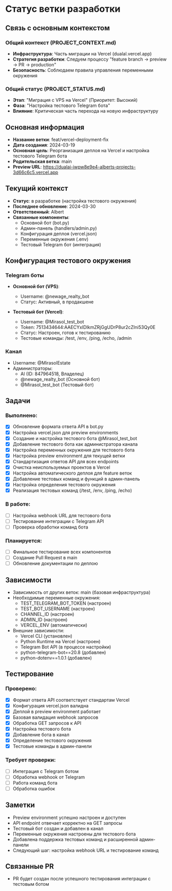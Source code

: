 # Статус ветки разработки

## Связь с основным контекстом
### Общий контекст (PROJECT_CONTEXT.md)
- **Инфраструктура**: Часть миграции на Vercel (dualal.vercel.app)
- **Стратегия разработки**: Следуем процессу "feature branch → preview → PR → production"
- **Безопасность**: Соблюдаем правила управления переменными окружения

### Общий статус (PROJECT_STATUS.md)
- **Этап**: "Миграция с VPS на Vercel" (Приоритет: Высокий)
- **Фаза**: "Настройка тестового Telegram бота"
- **Влияние**: Критическая часть перехода на новую инфраструктуру

## Основная информация
- **Название ветки**: feat/vercel-deployment-fix
- **Дата создания**: 2024-03-19
- **Основная цель**: Реорганизация деплоя на Vercel и настройка тестового Telegram бота
- **Родительская ветка**: main
- **Preview URL**: https://dualai-iwpw8e9e4-alberts-projects-3d66c6c5.vercel.app

## Текущий контекст
- **Статус**: в разработке (настройка тестового окружения)
- **Последнее обновление**: 2024-03-30
- **Ответственный**: Albert
- **Связанные компоненты**: 
  - Основной бот (bot.py)
  - Админ-панель (handlers/admin.py)
  - Конфигурация деплоя (vercel.json)
  - Переменные окружения (.env)
  - Тестовый Telegram бот (интеграция)

## Конфигурация тестового окружения
### Telegram боты
- **Основной бот (VPS)**:
  - Username: @newage_realty_bot
  - Статус: Активный, в продакшене

- **Тестовый бот (Vercel)**:
  - Username: @Mirasol_test_bot
  - Token: 7513434644:AAECYxIDIkmZRjGgUDrP8ur2cZIni53Qy0E
  - Статус: Настроен, готов к тестированию
  - Тестовые команды: /test, /env, /ping, /echo, /admin

### Канал
- Username: @MirasolEstate
- Администраторы:
  - Al (ID: 847964518, Владелец)
  - @newage_realty_bot (Основной бот)
  - @Mirasol_test_bot (Тестовый бот)

## Задачи
### Выполнено:
- [x] Обновление формата ответа API в bot.py
- [x] Настройка vercel.json для preview environments
- [x] Создание и настройка тестового бота @Mirasol_test_bot
- [x] Добавление тестового бота как администратора канала
- [x] Настройка переменных окружения для тестового бота
- [x] Настройка preview environment для текущей ветки
- [x] Стандартизация ответов API для всех endpoints
- [x] Очистка неиспользуемых проектов в Vercel
- [x] Настройка автоматического деплоя для feature веток
- [x] Добавление тестовых команд и функций в админ-панель
- [x] Настройка определения тестового окружения
- [x] Реализация тестовых команд (/test, /env, /ping, /echo)

### В работе:
- [ ] Настройка webhook URL для тестового бота
- [ ] Тестирование интеграции с Telegram API
- [ ] Проверка обработки команд бота

### Планируется:
- [ ] Финальное тестирование всех компонентов
- [ ] Создание Pull Request в main
- [ ] Обновление документации по деплою

## Зависимости
- Зависимость от других веток: main (базовая инфраструктура)
- Необходимые переменные окружения:
  - TEST_TELEGRAM_BOT_TOKEN (настроен)
  - TEST_BOT_USERNAME (настроен)
  - CHANNEL_ID (настроен)
  - ADMIN_ID (настроен)
  - VERCEL_ENV (автоматически)
- Внешние зависимости:
  - Vercel CLI (установлен)
  - Python Runtime на Vercel (настроен)
  - Telegram Bot API (в процессе настройки)
  - python-telegram-bot==20.8 (добавлен)
  - python-dotenv==1.0.1 (добавлен)

## Тестирование
### Проверено:
- [x] Формат ответа API соответствует стандартам Vercel
- [x] Конфигурация vercel.json валидна
- [x] Деплой в preview environment работает
- [x] Базовая валидация webhook запросов
- [x] Обработка GET запросов к API
- [x] Настройка тестового бота
- [x] Добавление бота в канал
- [x] Определение тестового окружения
- [x] Тестовые команды в админ-панели

### Требует проверки:
- [ ] Интеграция с Telegram ботом
- [ ] Обработка webhook от Telegram
- [ ] Работа команд бота
- [ ] Обработка ошибок

## Заметки
- Preview environment успешно настроен и доступен
- API endpoint отвечает корректно на GET запросы
- Тестовый бот создан и добавлен в канал
- Переменные окружения настроены для тестового бота
- Добавлена поддержка тестовых команд и расширенной админ-панели
- Следующий шаг: настройка webhook URL и тестирование команд

## Связанные PR
- PR будет создан после успешного тестирования интеграции с тестовым ботом 